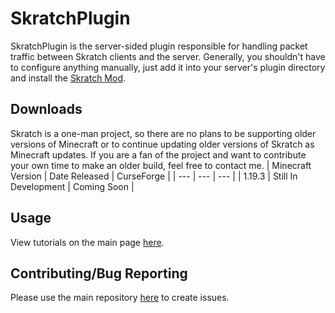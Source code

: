 # SkratchPlugin
SkratchPlugin is the server-sided plugin responsible for handling packet traffic between Skratch clients and the server. Generally, you shouldn't have to configure anything manually, just add it into your server's plugin directory and install the [Skratch Mod](https://github.com/WallyTube/Skratch).

## Downloads
Skratch is a one-man project, so there are no plans to be supporting older versions of Minecraft or to continue updating older versions of Skratch as Minecraft updates. If you are a fan of the project and want to contribute your own time to make an older build, feel free to contact me.
| Minecraft Version | Date Released | CurseForge |
| --- | --- | --- |
| 1.19.3 | Still In Development | Coming Soon |

## Usage
View tutorials on the main page [here](https://github.com/WallyTube/Skratch).

## Contributing/Bug Reporting
Please use the main repository [here](https://github.com/WallyTube/Skratch) to create issues.
